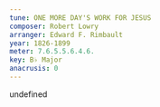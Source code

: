 ```yaml
---
tune: ONE MORE DAY'S WORK FOR JESUS
composer: Robert Lowry
arranger: Edward F. Rimbault
year: 1826-1899
meter: 7.6.5.5.6.4.6.
key: B♭ Major
anacrusis: 0
---
```

undefined